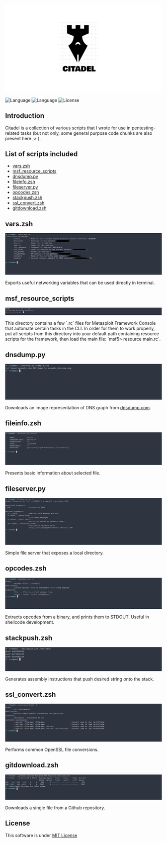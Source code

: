 <h1 align="center">  </h1> <br>

<p align="center">
  <a>
    <img alt="Netenum" title="Netenum" src="img/citadel.png">
  </a>
</p>


![Language](https://img.shields.io/badge/Language-Python-blue.svg?longCache=true&style=flat-square)  ![Language](https://img.shields.io/badge/Language-Bash-magenta.svg?longCache=true&style=flat-square) 
   ![License](https://img.shields.io/badge/License-MIT-purple.svg?longCache=true&style=flat-square)   

## Introduction
Citadel is a collection of various scripts that I wrote for use in pentesting-related tasks (but not only, some general purpose code chunks are also present here ;> ).


## List of scripts included
- [vars.zsh](#vars.zsh)
- [msf\_resource\_scripts](#msf_resource_scripts)
- [dnsdump.py](#dnsdump.py)
- [fileinfo.zsh](#fileinfo.zsh)
- [fileserver.py](#fileserver.py)
- [opcodes.zsh](#opcodes.zsh)
- [stackpush.zsh](#stackpush.zsh)
- [ssl_convert.zsh](#ssl_convert.zsh)
- [gitdownload.zsh](#gitdownload.zsh)






## vars.zsh
<p align="center">
  <a>
    <img src="img/vars_screen.png">
  </a>
</p>
Exports useful networking variables that can be used directly in terminal. 


## msf\_resource\_scripts
<p align="center">
  <a>
    <img src="img/msfscripts_screen.png">
  </a>
</p>
This directory contains a few `.rc` files for Metasploit Framework Console that automate certain tasks in the CLI. In order for them to work properly, put all scripts from this directory into your default path containing resource scripts for the framework, then load the main file: `msf5> resource main.rc`.  



## dnsdump.py
<p align="center">
  <a>
    <img src="img/dnsdump_screen.png">
  </a>
</p>

Downloads an image representation of DNS graph from [dnsdump.com](http://dnsdump.com).


## fileinfo.zsh
<p align="center">
  <a>
    <img src="img/fileinfo_screen.png">
  </a>
</p>

Presents basic information about selected file.  


## fileserver.py
<p align="center">
  <a>
    <img src="img/fileserver_screen.png">
  </a>
</p>

Simple file server that exposes a local directory.


## opcodes.zsh
<p align="center">
  <a>
    <img src="img/opcodes_screen.png">
  </a>
</p>
Extracts opcodes from a binary, and prints them to STDOUT. Useful in shellcode development.


## stackpush.zsh
<p align="center">
  <a>
    <img src="img/stackpush_screen.png">
  </a>
</p>
Generates assembly instructions that push desired string onto the stack.


## ssl_convert.zsh
<p align="center">
  <a>
    <img src="img/sslconvert_screen.png">
  </a>
</p>
Performs common OpenSSL file conversions.


## gitdownload.zsh
<p align="center">
  <a>
    <img src="img/gitdownload_screen.png">
  </a>
</p>
Downloads a single file from a Github repository.





## License
This software is under [MIT License](https://en.wikipedia.org/wiki/MIT_License)



